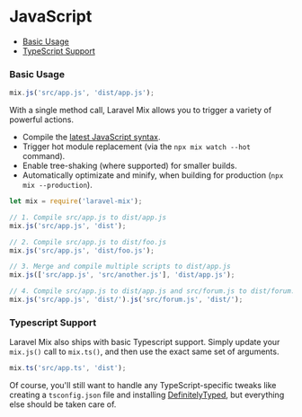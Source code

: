 # JavaScript

-   [Basic Usage](#basic-usage)
-   [TypeScript Support](#typescript-support)

### Basic Usage

```js
mix.js('src/app.js', 'dist/app.js');
```

With a single method call, Laravel Mix allows you to trigger a variety of powerful actions.

-   Compile the [latest JavaScript syntax](https://babeljs.io/docs/en/babel-preset-env).
-   Trigger hot module replacement (via the `npx mix watch --hot` command).
-   Enable tree-shaking (where supported) for smaller builds.
-   Automatically optimizate and minify, when building for production (`npx mix --production`).

```js
let mix = require('laravel-mix');

// 1. Compile src/app.js to dist/app.js
mix.js('src/app.js', 'dist');

// 2. Compile src/app.js to dist/foo.js
mix.js('src/app.js', 'dist/foo.js');

// 3. Merge and compile multiple scripts to dist/app.js
mix.js(['src/app.js', 'src/another.js'], 'dist/app.js');

// 4. Compile src/app.js to dist/app.js and src/forum.js to dist/forum.js
mix.js('src/app.js', 'dist/').js('src/forum.js', 'dist/');
```

### Typescript Support

Laravel Mix also ships with basic Typescript support. Simply update your `mix.js()` call to `mix.ts()`, and then use the exact same set of arguments.

```js
mix.ts('src/app.ts', 'dist');
```

Of course, you'll still want to handle any TypeScript-specific tweaks like creating a `tsconfig.json` file and installing [DefinitelyTyped](https://github.com/DefinitelyTyped/DefinitelyTyped), but everything else should be taken care of.

